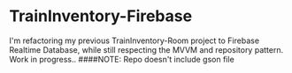 # TrainInventory-Firebase
I'm refactoring my previous TrainInventory-Room project to Firebase Realtime Database, while still respecting the MVVM and repository pattern.
Work in progress..
####NOTE: Repo doesn't include gson file
